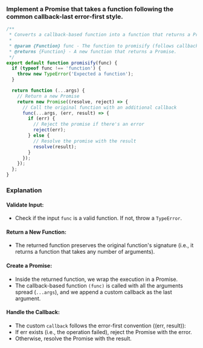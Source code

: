 ### Implement a Promise that takes a function following the common callback-last error-first style.


```js
/**
 * Converts a callback-based function into a function that returns a Promise.
 *
 * @param {Function} func - The function to promisify (follows callback-last, error-first convention).
 * @returns {Function} - A new function that returns a Promise.
 */
export default function promisify(func) {
  if (typeof func !== 'function') {
    throw new TypeError('Expected a function');
  }

  return function (...args) {
    // Return a new Promise
    return new Promise((resolve, reject) => {
      // Call the original function with an additional callback
      func(...args, (err, result) => {
        if (err) {
          // Reject the promise if there's an error
          reject(err);
        } else {
          // Resolve the promise with the result
          resolve(result);
        }
      });
    });
  };
}
```

### Explanation
#### Validate Input:

* Check if the input `func` is a valid function. If not, throw a `TypeError`.
#### Return a New Function:

* The returned function preserves the original function's signature (i.e., it returns a function that takes any number of arguments).
#### Create a Promise:

* Inside the returned function, we wrap the execution in a Promise.
* The callback-based function `(func)` is called with all the arguments spread (`...args`), and we append a custom callback as the last argument.
#### Handle the Callback:

* The custom `callback` follows the error-first convention ((err, result)):
* If err exists (i.e., the operation failed), reject the Promise with the error.
* Otherwise, resolve the Promise with the result.

